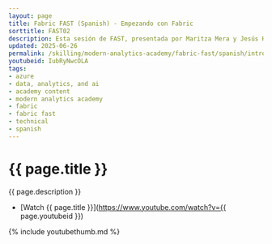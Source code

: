 ```yaml
---
layout: page
title: Fabric FAST (Spanish) - Empezando con Fabric
sorttitle: FAST02
description: Esta sesión de FAST, presentada por Maritza Mera y Jesús Hernandez, cubre en detalle las diferentes cargas de trabajo de Fabric, ejemplos de arquitecturas y también el OneLake y las diferentes opciones disponibles para cargar datos en Fabric. También cuenta con una demonstración de Fabric completa, incluyendo Copilot para PowerBI y la integración con Databricks. Esta sesión también incluye información sobre los tutoriales de Fabric En Un Dia (Fabric In A Day).
updated: 2025-06-26
permalink: /skilling/modern-analytics-academy/fabric-fast/spanish/intro
youtubeid: IubRyNwcOLA
tags: 
- azure
- data, analytics, and ai
- academy content
- modern analytics academy
- fabric
- fabric fast
- technical
- spanish
---
```


# {{ page.title }}

{{ page.description }}

* [Watch {{ page.title }}](https://www.youtube.com/watch?v={{ page.youtubeid }})

{% include youtubethumb.md %}
